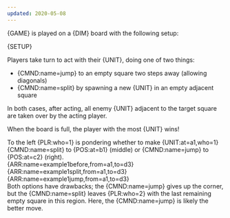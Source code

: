 ```yaml
---
updated: 2020-05-08
---
```


{GAME} is played on a {DIM} board with the following setup:

{SETUP}

Players take turn to act with their {UNIT}, doing one of two things:

- {CMND:name=jump} to an empty square two steps away (allowing diagonals)
- {CMND:name=split} by spawning a new {UNIT} in an empty adjacent square

In both cases, after acting, all enemy {UNIT} adjacent to the target square are taken over by the acting player.

When the board is full, the player with the most {UNIT} wins!

<div class="md-example">
  To the left {PLR:who=1} is pondering whether to make {UNIT:at=a1,who=1} {CMND:name=split} to {POS:at=b1} (middle) or {CMND:name=jump} to {POS:at=c2} (right).
  <div class="md-3col">
    {ARR:name=example1before,from=a1,to=d3}
    {ARR:name=example1split,from=a1,to=d3}
    {ARR:name=example1jump,from=a1,to=d3}
  </div>
  Both options have drawbacks; the {CMND:name=jump} gives up the corner, but the {CMND:name=split} leaves {PLR:who=2} with the last remaining empty square in this region. Here, the {CMND:name=jump} is likely the better move.
</div>
